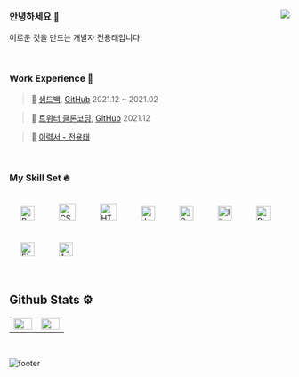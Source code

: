 ### 안녕하세요 👋  <img src="https://komarev.com/ghpvc/?username=yong313&&style=flat-square" align="right" />

이로운 것을 만드는 개발자 전용태입니다. 

<br />

  ### Work Experience 🍕  

  <div align="left">

 > 🍔 [생드백](https://thandbag.com/), [GitHub](https://github.com/thandbag/thandbag_FE) 2021.12 ~ 2021.02 
  
 > 🍟 [트위터 클론코딩](https://thandbag.com/), [GitHub](https://github.com/CloneCoding-Twitter/Twitter-Front-End) 2021.12
  
 > 🥤 [이력서 - 전용태](https://injelmi.notion.site/593566a2517742fcbcda36191f9ad36c)  

  </div>

<br />

  ### My Skill Set 🔥

  <div align="left">  
    <img style="margin: 20px" src="https://profilinator.rishav.dev/skills-assets/react-original-wordmark.svg" alt="React" height="25" />  
    <img style="margin: 20px" src="https://profilinator.rishav.dev/skills-assets/css3-original-wordmark.svg" alt="CSS3" height="30" />  
    <img style="margin: 20px" src="https://profilinator.rishav.dev/skills-assets/html5-original-wordmark.svg" alt="HTML5" height="30" />  
    <img style="margin: 20px" src="https://profilinator.rishav.dev/skills-assets/javascript-original.svg" alt="JavaScript" height="25" />
    <img style="margin: 20px" src="https://profilinator.rishav.dev/skills-assets/redux-original.svg" alt="Redux" height="25" /> 
    <img style="margin: 20px" src="https://profilinator.rishav.dev/skills-assets/adobe_illustrator-icon.svg" alt="Illustrator" height="25" />  
    <img style="margin: 20px" src="https://profilinator.rishav.dev/skills-assets/photoshop-plain.svg" alt="Photoshop" height="25" />  
    <img style="margin: 20px" src="https://profilinator.rishav.dev/skills-assets/figma-icon.svg" alt="Figma" height="25" />  
    <img style="margin: 20px" src="https://profilinator.rishav.dev/skills-assets/adobexd.png" alt="Adobe XD" height="25" />   
  </div>

<br />
 
## Github Stats ⚙️

<table><tr><td valign="top" width="40%">
<img src="https://github-readme-stats.vercel.app/api?username=yong313&show_icons=true&count_private=true&hide_border=true" align="left" style="width: 100%" />
</td><td valign="top" width="40%">
<img src="https://github-readme-stats.vercel.app/api/top-langs/?username=ssinking91&hide_border=true&layout=compact" align="left" style="width: 100%" />
</td></tr></table>
<br/>

![footer](https://capsule-render.vercel.app/api?type=waving&color=gradient&height=160&section=footer)
